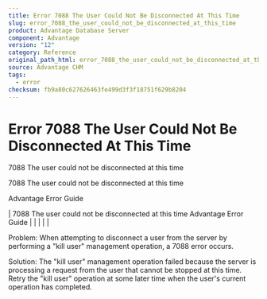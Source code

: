 ```yaml
---
title: Error 7088 The User Could Not Be Disconnected At This Time
slug: error_7088_the_user_could_not_be_disconnected_at_this_time
product: Advantage Database Server
component: Advantage
version: "12"
category: Reference
original_path_html: error_7088_the_user_could_not_be_disconnected_at_this_time.htm
source: Advantage CHM
tags:
  - error
checksum: fb9a80c627626463fe499d3f3f18751f629b8204
---
```


# Error 7088 The User Could Not Be Disconnected At This Time

7088 The user could not be disconnected at this time

7088 The user could not be disconnected at this time

Advantage Error Guide

| 7088 The user could not be disconnected at this time  Advantage Error Guide |  |  |  |  |

Problem: When attempting to disconnect a user from the server by performing a "kill user" management operation, a 7088 error occurs.

Solution: The "kill user" management operation failed because the server is processing a request from the user that cannot be stopped at this time. Retry the "kill user" operation at some later time when the user's current operation has completed.
